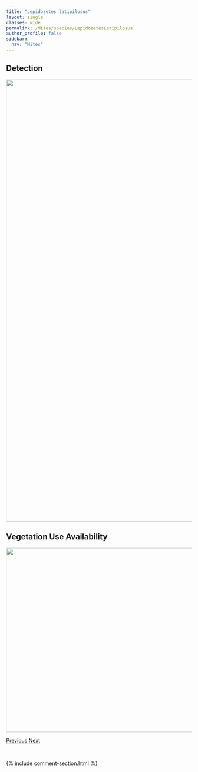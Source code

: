 ```yaml
---
title: "Lepidozetes latipilosus"
layout: single
classes: wide
permalink: /Mites/species/LepidozetesLatipilosus
author_profile: false
sidebar:
  nav: "Mites"
---
```


<h2>Detection</h2>

<a href="https://drive.google.com/uc?export=view&id=1WDCCr4xJ2cdGlUA-ycPVW2rj_lKp0GWo">
<img src="https://drive.google.com/uc?export=view&id=1WDCCr4xJ2cdGlUA-ycPVW2rj_lKp0GWo" height = "1200" width = "800">
</a>


<h2>Vegetation Use Availability</h2>

<a href="https://drive.google.com/uc?export=view&id=1EEsnmwvCNUKrNttMnn8gwCV2OBxd5R9f">
<img src="https://drive.google.com/uc?export=view&id=1EEsnmwvCNUKrNttMnn8gwCV2OBxd5R9f" height = "500" width = "1000">
</a>


<a href="/DevelopmentWebsite/Mites/species/LauroppiaSp3LML" class="pagination--pager" title="Lauroppia sp. 3 LML">Previous</a> <a href="/DevelopmentWebsite/Mites/species/LepidozetesSingularis" class="pagination--pager" title="Lepidozetes singularis">Next</a>

<p>&nbsp;</p>

{% include comment-section.html %}
